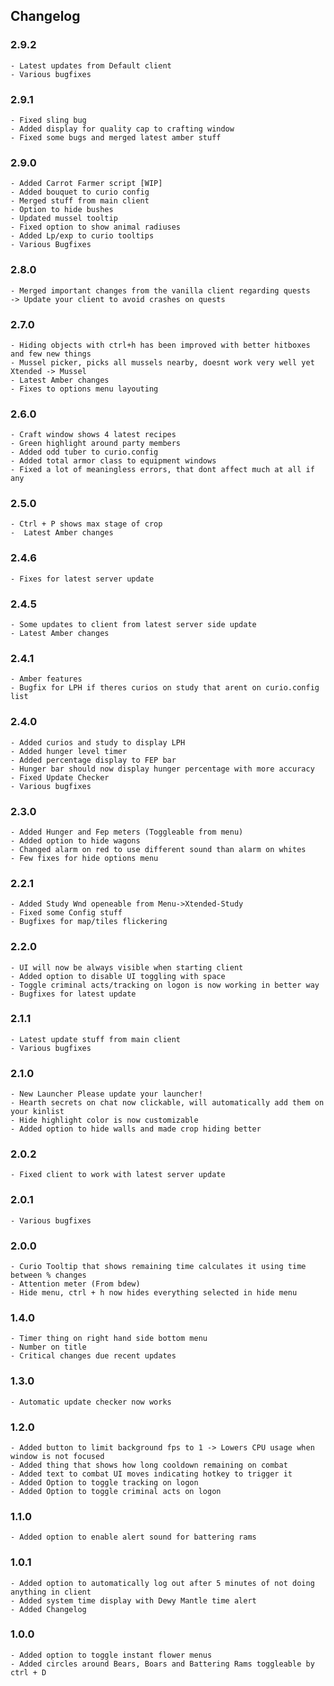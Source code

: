 ## Changelog

### 2.9.2
	- Latest updates from Default client
	- Various bugfixes
### 2.9.1
	- Fixed sling bug
	- Added display for quality cap to crafting window
	- Fixed some bugs and merged latest amber stuff
### 2.9.0
	- Added Carrot Farmer script [WIP]
	- Added bouquet to curio config
	- Merged stuff from main client
	- Option to hide bushes
	- Updated mussel tooltip
	- Fixed option to show animal radiuses
	- Added Lp/exp to curio tooltips
	- Various Bugfixes
### 2.8.0
	- Merged important changes from the vanilla client regarding quests
	-> Update your client to avoid crashes on quests
### 2.7.0
	- Hiding objects with ctrl+h has been improved with better hitboxes and few new things
	- Mussel picker, picks all mussels nearby, doesnt work very well yet Xtended -> Mussel
	- Latest Amber changes
	- Fixes to options menu layouting
### 2.6.0
	- Craft window shows 4 latest recipes
	- Green highlight around party members
	- Added odd tuber to curio.config
	- Added total armor class to equipment windows
	- Fixed a lot of meaningless errors, that dont affect much at all if any
### 2.5.0
	- Ctrl + P shows max stage of crop
	-  Latest Amber changes
### 2.4.6
	- Fixes for latest server update
### 2.4.5
	- Some updates to client from latest server side update
	- Latest Amber changes
### 2.4.1
	- Amber features
	- Bugfix for LPH if theres curios on study that arent on curio.config list
### 2.4.0
	- Added curios and study to display LPH
	- Added hunger level timer
	- Added percentage display to FEP bar
	- Hunger bar should now display hunger percentage with more accuracy
	- Fixed Update Checker
	- Various bugfixes
### 2.3.0
	- Added Hunger and Fep meters (Toggleable from menu)
	- Added option to hide wagons
	- Changed alarm on red to use different sound than alarm on whites
	- Few fixes for hide options menu
### 2.2.1
	- Added Study Wnd openeable from Menu->Xtended-Study
	- Fixed some Config stuff
	- Bugfixes for map/tiles flickering
### 2.2.0
	- UI will now be always visible when starting client
	- Added option to disable UI toggling with space
	- Toggle criminal acts/tracking on logon is now working in better way
	- Bugfixes for latest update
### 2.1.1
	- Latest update stuff from main client
	- Various bugfixes
### 2.1.0
	- New Launcher Please update your launcher!
	- Hearth secrets on chat now clickable, will automatically add them on your kinlist
	- Hide highlight color is now customizable
	- Added option to hide walls and made crop hiding better
### 2.0.2
	- Fixed client to work with latest server update
### 2.0.1
	- Various bugfixes
### 2.0.0
	- Curio Tooltip that shows remaining time calculates it using time between % changes
	- Attention meter (From bdew)
	- Hide menu, ctrl + h now hides everything selected in hide menu
### 1.4.0
	- Timer thing on right hand side bottom menu
	- Number on title
	- Critical changes due recent updates
### 1.3.0
	- Automatic update checker now works
### 1.2.0
	- Added button to limit background fps to 1 -> Lowers CPU usage when window is not focused
	- Added thing that shows how long cooldown remaining on combat
	- Added text to combat UI moves indicating hotkey to trigger it
	- Added Option to toggle tracking on logon
	- Added Option to toggle criminal acts on logon
### 1.1.0
	- Added option to enable alert sound for battering rams
### 1.0.1
	- Added option to automatically log out after 5 minutes of not doing anything in client
	- Added system time display with Dewy Mantle time alert
	- Added Changelog
### 1.0.0
	- Added option to toggle instant flower menus
	- Added circles around Bears, Boars and Battering Rams toggleable by ctrl + D
